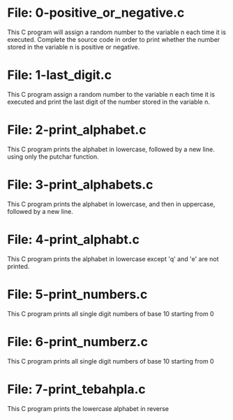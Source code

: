 # File: 0-positive_or_negative.c
This C program will assign a random number to the variable n each time it is executed. Complete the source code in order to print whether the number stored in the variable n is positive or negative.
# File: 1-last_digit.c
This C program assign a random number to the variable n each time it is executed and print the last digit of the number stored in the variable n.
# File: 2-print_alphabet.c
This C program prints the alphabet in lowercase, followed by a new line. using only the putchar function.
# File: 3-print_alphabets.c
This C program prints the alphabet in lowercase, and then in uppercase, followed by a new line.
# File: 4-print_alphabt.c
This C program prints the alphabet in lowercase except 'q' and 'e' are not printed.
# File: 5-print_numbers.c
This C program prints all single digit numbers of base 10 starting from 0
# File: 6-print_numberz.c
This C program prints all single digit numbers of base 10 starting from 0
# File: 7-print_tebahpla.c
This C program prints the lowercase alphabet in reverse
